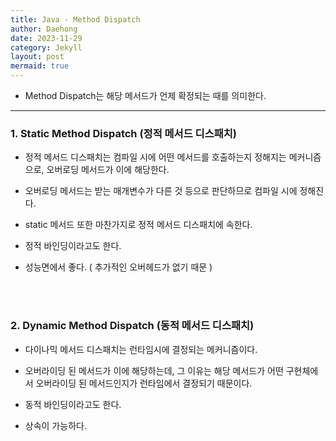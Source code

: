 ```yaml
---
title: Java - Method Dispatch
author: Daehong
date: 2023-11-29
category: Jekyll
layout: post
mermaid: true
---
```


* Method Dispatch는 해당 메서드가 언제 확정되는 때를 의미한다.

<hr>

### 1. Static Method Dispatch (정적 메서드 디스패치)
- 정적 메서드 디스패치는 컴파일 시에 어떤 메서드를 호출하는지 정해지는 메커니즘으로, 오버로딩 메서드가 이에 해당한다.

- 오버로딩 메서드는 받는 매개변수가 다른 것 등으로 판단하므로 컴파일 시에 정해진다.

- static 메서드 또한 마찬가지로 정적 메서드 디스패치에 속한다.

- 정적 바인딩이라고도 한다.

- 성능면에서 좋다. ( 추가적인 오버헤드가 없기 때문 )

<br>
<br>

### 2. Dynamic Method Dispatch (동적 메서드 디스패치)
- 다이나믹 메서드 디스패치는 런타임시에 결정되는 메커니즘이다. 

- 오버라이딩 된 메서드가 이에 해당하는데, 그 이유는 해당 메서드가 어떤 구현체에서 오버라이딩 된 메서드인지가 런타임에서 결정되기 때문이다.

- 동적 바인딩이라고도 한다.

- 상속이 가능하다.

<br>
<br>
<br>
<br>
<br>